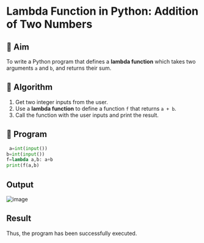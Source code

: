 # Lambda Function in Python: Addition of Two Numbers

## 🎯 Aim
To write a Python program that defines a **lambda function** which takes two arguments `a` and `b`, and returns their sum.

## 🧠 Algorithm
1. Get two integer inputs from the user.
2. Use a **lambda function** to define a function `f` that returns `a + b`.
3. Call the function with the user inputs and print the result.

## 🧾 Program
```py
 a=int(input()) 
b=int(input()) 
f=lambda a,b: a+b 
print(f(a,b)
```

## Output
![image](https://github.com/user-attachments/assets/8105f933-0adc-4082-a9b6-fdff4165bf19)

## Result
Thus, the program has been successfully executed.
